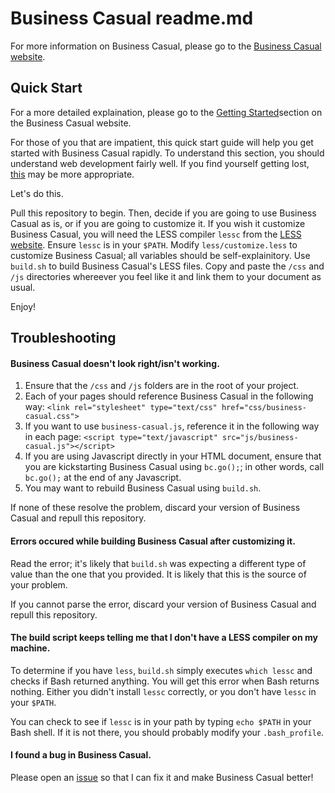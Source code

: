 <h1>Business Casual readme.md</h1>

For more information on Business Casual, please go to the <a href="http://jonathanballands.me/bc" target="_blank">Business Casual website</a>.

<h2>Quick Start</h2>

For a more detailed explaination, please go to the <a href="http://jonathanballands.me/bc#getting-started"
target="_blank">Getting Started</a>section on the Business Casual website.

For those of you that are impatient, this quick start guide will help you get started with Business Casual rapidly.
To understand this section, you should understand web development fairly well. If you find yourself getting lost,
<a href="http://jonathanballands.me/bc#getting-started" target="_blank">this</a> may be more appropriate.

Let's do this.

Pull this repository to begin. Then, decide if you are going to use Business Casual as is, or if you are
going to customize it. If you wish it customize Business Casual, you will need the LESS compiler <code>lessc</code>
from the <a href="http://lesscss.org" target="_blank">LESS website</a>. Ensure <code>lessc</code> is in your
<code>$PATH</code>. Modify <code>less/customize.less</code> to
customize Business Casual; all variables should be self-explainitory. Use <code>build.sh</code> to build Business
Casual's LESS files. Copy and paste the <code>/css</code> and <code>/js</code> directories whereever you feel like it
and link them to your document as usual.

Enjoy!

<h2>Troubleshooting</h2>

<h4>Business Casual doesn't look right/isn't working.</h4>

<ol>
  <li>Ensure that the <code>/css</code> and <code>/js</code> folders are in the root of your project.</li>
  <li>Each of your pages should reference Business Casual in the following way:
  <code>&lt;link rel="stylesheet" type="text/css" href="css/business-casual.css"&gt;</code></li>
  <li>If you want to use <code>business-casual.js</code>, reference it in the following way in each page:
  <code>&lt;script type="text/javascript" src="js/business-casual.js"&gt;&lt;/script&gt;</code></li>
  <li>If you are using Javascript directly in your HTML document, ensure that you are kickstarting Business Casual using 
  <code>bc.go();</code>; in other words, call <code>bc.go();</code> at the end of any Javascript.
  <li>You may want to rebuild Business Casual using <code>build.sh</code>.</li>
</ol>

If none of these resolve the problem, discard your version of Business Casual and repull this repository.

<h4>Errors occured while building Business Casual after customizing it.</h4>

Read the error; it's likely that <code>build.sh</code> was expecting a different type of value than the one that you provided. It is likely that this is the source of your problem.

If you cannot parse the error, discard your version of Business Casual and repull this repository.

<h4>The build script keeps telling me that I don't have a LESS compiler on my machine.</h4>

To determine if you have <code>less</code>, <code>build.sh</code> simply executes <code>which lessc</code> and checks
if Bash returned anything. You will get this error when Bash returns nothing. Either you didn't install
<code>lessc</code> correctly, or you don't have <code>lessc</code> in your <code>$PATH</code>.

You can check to see if <code>lessc</code> is in your path by typing <code>echo $PATH</code> in your Bash shell. If
it is not there, you should probably modify your <code>.bash_profile</code>.

<h4>I found a bug in Business Casual.</h4>

Please open an <a href="https://github.com/jballands/Business-Casual/issues" target="_blank">issue</a> so that I can fix it and make Business Casual better!
